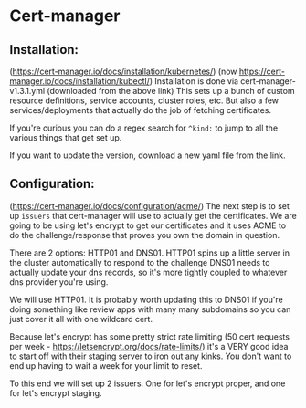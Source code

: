 # Cert-manager

## Installation:
(https://cert-manager.io/docs/installation/kubernetes/)
(now https://cert-manager.io/docs/installation/kubectl/)
Installation is done via cert-manager-v1.3.1.yml (downloaded from the above link)
This sets up a bunch of custom resource definitions, service accounts, cluster roles, etc. But also a few services/deployments that actually do the job of fetching certificates.

If you're curious you can do a regex search for `^kind:` to jump to all the various things that get set up.

If you want to update the version, download a new yaml file from the link.

## Configuration:
(https://cert-manager.io/docs/configuration/acme/)
The next step is to set up `issuers` that cert-manager will use to actually get the certificates.
We are going to be using let's encrypt to get our certificates and it uses ACME to do the challenge/response that proves you own the domain in question.

There are 2 options: HTTP01 and DNS01.
HTTP01 spins up a little server in the cluster automatically to respond to the challenge
DNS01 needs to actually update your dns records, so it's more tightly coupled to whatever dns provider you're using.

We will use HTTP01. It is probably worth updating this to DNS01 if you're doing something like review apps with many many subdomains so you can just cover it all with one wildcard cert.

Because let's encrypt has some pretty strict rate limiting (50 cert requests per week - https://letsencrypt.org/docs/rate-limits/) it's a VERY good idea to start off with their staging server to iron out any kinks.
You don't want to end up having to wait a week for your limit to reset.

To this end we will set up 2 issuers. One for let's encrypt proper, and one for let's encrypt staging.



